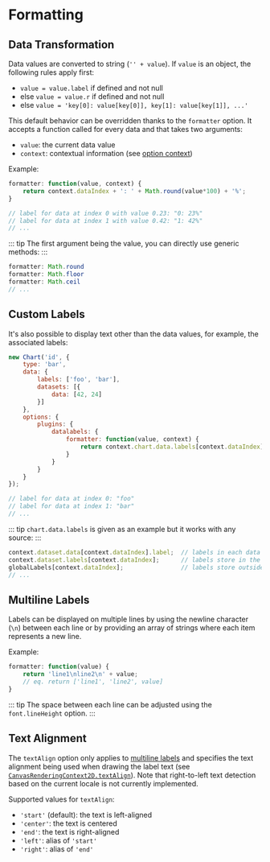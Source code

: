 # Formatting

## Data Transformation

Data values are converted to string (`'' + value`). If `value` is an object, the following rules apply first:

- `value = value.label` if defined and not null
- else `value = value.r` if defined and not null
- else `value = 'key[0]: value[key[0]], key[1]: value[key[1]], ...'`

This default behavior can be overridden thanks to the `formatter` option. It accepts a function called for every data and that takes two arguments:

- `value`: the current data value
- `context`: contextual information (see [option context](options.md#option-context))

Example:

```javascript
formatter: function(value, context) {
    return context.dataIndex + ': ' + Math.round(value*100) + '%';
}

// label for data at index 0 with value 0.23: "0: 23%"
// label for data at index 1 with value 0.42: "1: 42%"
// ...
```

::: tip
The first argument being the value, you can directly use generic methods:
:::

```javascript
formatter: Math.round
formatter: Math.floor
formatter: Math.ceil
// ...
```

## Custom Labels

It's also possible to display text other than the data values, for example, the associated labels:

```javascript
new Chart('id', {
    type: 'bar',
    data: {
        labels: ['foo', 'bar'],
        datasets: [{
            data: [42, 24]
        }]
    },
    options: {
        plugins: {
            datalabels: {
                formatter: function(value, context) {
                    return context.chart.data.labels[context.dataIndex];
                }
            }
        }
    }
});

// label for data at index 0: "foo"
// label for data at index 1: "bar"
// ...
```

::: tip
`chart.data.labels` is given as an example but it works with any source:
:::

```javascript
context.dataset.data[context.dataIndex].label;  // labels in each data object
context.dataset.labels[context.dataIndex];      // labels store in the dataset
globalLabels[context.dataIndex];                // labels store outside the chart
// ...
```

## Multiline Labels

Labels can be displayed on multiple lines by using the newline character (`\n`) between each line or by providing an array of strings where each item represents a new line.

Example:

```javascript
formatter: function(value) {
    return 'line1\nline2\n' + value;
    // eq. return ['line1', 'line2', value]
}
```

::: tip
The space between each line can be adjusted using the `font.lineHeight` option.
:::

## Text Alignment

The `textAlign` option only applies to [multiline labels](#multiline-labels) and specifies the text alignment being used when drawing the label text (see [`CanvasRenderingContext2D.textAlign`](https://developer.mozilla.org/en-US/docs/Web/API/CanvasRenderingContext2D/textAlign)). Note that  right-to-left text detection based on the current locale is not currently implemented.

Supported values for `textAlign`:

- `'start'` (default): the text is left-aligned
- `'center'`: the text is centered
- `'end'`: the text is right-aligned
- `'left'`: alias of `'start'`
- `'right'`: alias of `'end'`
